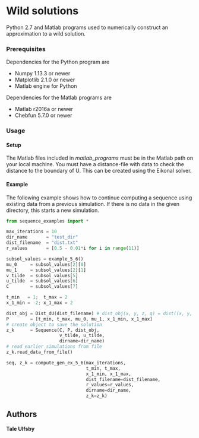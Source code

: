 # Wild solutions
Python 2.7 and Matlab programs used to numerically construct an approximation to a wild solution.

### Prerequisites

Dependencies for the Python program are
- Numpy 1.13.3 or newer
- Matplotlib 2.1.0 or newer
- Matlab engine for Python

Dependencies for the Matlab programs are
- Matlab r2016a or newer
- Chebfun 5.7.0 or newer

### Usage
#### Setup
The Matlab files included in *matlab\_programs* must be in the Matlab path on your local machine.
You must have a distance-file with data to check the distance to the boundary of U. This can be created using the Eikonal solver.

#### Example
The following example shows how to continue computing a sequence using existing
data from a previous simulation. If there is no data in the given directory,
this starts a new simulation.

```python
from sequence_examples import *

max_iterations = 10
dir_name       = "test_dir"
dist_filename  = "dist.txt"
r_values       = [0.5 - 0.01*i for i in range(11)]

subsol_values = example_5_6()
mu_0     = subsol_values[2][0]
mu_1     = subsol_values[2][1]
v_tilde  = subsol_values[5]
u_tilde  = subsol_values[6]
C        = subsol_values[7]

t_min   = 1;  t_max = 2
x_1_min = -2; x_1_max = 2

dist_obj = Dist_dU(dist_filename) # dist_obj(x, y, z, q) = dist((x, y, z, q), dU)
P        = [t_min, t_max, mu_0, mu_1, x_1_min, x_1_max]
# create object to save the solution
z_k      = Sequence(C, P, dist_obj,
                    v_tilde, u_tilde,
                    dirname=dir_name)
# read earlier simulations from file
z_k.read_data_from_file()

seq, z_k = compute_gen_ex_5_6(max_iterations,
                              t_min, t_max,
                              x_1_min, x_1_max,
                              dist_filename=dist_filename,
                              r_values=r_values,
                              dirname=dir_name,
                              z_k=z_k)
```


## Authors

**Tale Ulfsby**
